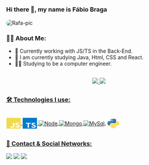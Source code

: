 ### Hi there 👋, my name is Fábio Braga

<img align="center" alt="Rafa-pic" height="150" style="border-radius:50px;" src="https://user-images.githubusercontent.com/86860928/197450332-f99d39a0-60b1-46ba-8d65-b4e447761ad0.gif">

### :man_technologist: About Me:

- 🔭 Currently working with JS/TS in the Back-End.
- 🌱 I am currently studying Java, Html, CSS and React.
- :man_student: Studying to be a computer engineer.


##
<div align="center">
  <a href="https://github.com/fabiotbraga">
  <img height="180em" src="https://github-readme-stats.vercel.app/api?username=fabiotbraga&show_icons=true&theme=tokyonight&include_all_commits=true&count_private=true"/>
  <img height="180em" src="https://github-readme-stats.vercel.app/api/top-langs/?username=fabiotbraga&layout=compact&langs_count=7&theme=tokyonight"/>
</div>

##
### :hammer_and_wrench: Technologies I use:
<div style="display: inline_block"><br>
  <img align="center" alt="Js" height="30" width="40" src="https://raw.githubusercontent.com/devicons/devicon/master/icons/javascript/javascript-plain.svg">
  <img align="center" alt="Ts" height="30" width="40" src="https://raw.githubusercontent.com/devicons/devicon/master/icons/typescript/typescript-plain.svg">
  <img align="center" alt="Node" height="30" width="40" src="https://cdn.jsdelivr.net/gh/devicons/devicon/icons/nodejs/nodejs-original.svg">
  <img align="center" alt="Mongo" height="30" width="40" src="https://cdn.jsdelivr.net/gh/devicons/devicon/icons/mongodb/mongodb-original.svg">
  <img align="center" alt="MySql" height="30" width="40" src="https://cdn.jsdelivr.net/gh/devicons/devicon/icons/mysql/mysql-original.svg">
  <img align="center" alt="Python" height="30" width="40" src="https://raw.githubusercontent.com/devicons/devicon/master/icons/python/python-original.svg">
</div>

##
### :e-mail: Contact & Social Networks:
<div> 
  <a href="https://www.linkedin.com/in/fabiotbraga" target="_blank"><img src="https://img.shields.io/badge/-LinkedIn-%230077B5?style=for-the-badge&logo=linkedin&logoColor=white" target="_blank"></a>
  <a href="https://github.com/fabiotbraga" target="_blank"><img src="https://img.shields.io/badge/GitHub-100000?style=for-the-badge&logo=github&logoColor=white" target="_blank"></a>
  <a href="mailto:fabiotbraga@gmail.com" target="_blank"><img src="https://img.shields.io/badge/Gmail-D14836?style=for-the-badge&logo=gmail&logoColor=white" target="_blank"></a>
</div>

